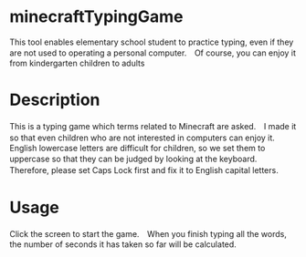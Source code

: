 # minecraftTypingGame
This tool enables elementary school student to practice typing, even if they are not used to operating a personal computer.　Of course, you can enjoy it from kindergarten children to adults

# Description

This is a typing game which terms related to Minecraft are asked.　I made it so that even children who are not interested in computers can enjoy it.　English lowercase letters are difficult for children, so we set them to uppercase so that they can be judged by looking at the keyboard.　
Therefore, please set Caps Lock first and fix it to English capital letters.　

# Usage
Click the screen to start the game.　When you finish typing all the words, the number of seconds it has taken so far will be calculated.
